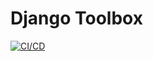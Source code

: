 # Django Toolbox

[![CI/CD](https://github.com/Junte/jnt-django-toolbox/actions/workflows/ci-cd.yml/badge.svg)](https://github.com/Junte/jnt-django-toolbox/actions/workflows/ci-cd.yml)
